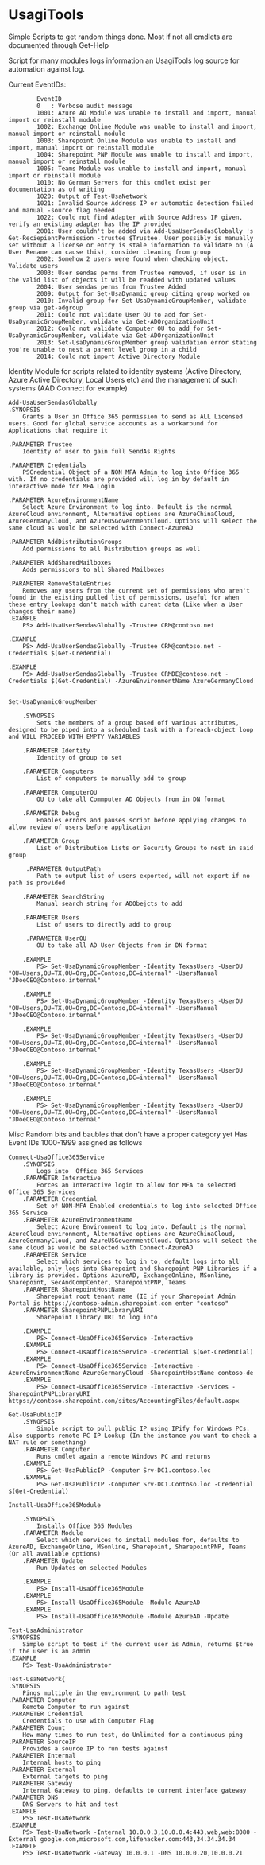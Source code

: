 # UsagiTools
Simple Scripts to get random things done. Most if not all cmdlets are documented through Get-Help

Script for many modules logs information an UsagiTools log source for automation against log. 

Current EventIDs:

			EventID
			0   : Verbose audit message
			1001: Azure AD Module was unable to install and import, manual import or reinstall module
			1002: Exchange Online Module was unable to install and import, manual import or reinstall module
			1003: Sharepoint Online Module was unable to install and import, manual import or reinstall module
			1004: Sharepoint PNP Module was unable to install and import, manual import or reinstall module
			1005: Teams Module was unable to install and import, manual import or reinstall module
			1010: No German Servers for this cmdlet exist per documentation as of writing
			1020: Output of Test-UsaNetwork
			1021: Invalid Source Address IP or automatic detection failed and manual -source flag needed
			1022: Could not find Adapter with Source Address IP given, verify an existing adapter has the IP provided
			2001: User couldn't be added via Add-UsaUserSendasGlobally 's Get-ReciepientPermission -trustee $Trustee. User possibly is manually set without a license or entry is stale information to validate on (A User Rename can cause this), consider cleaning from group
			2002: Somehow 2 users were found when checking object. Validate users
			2003: User sendas perms from Trustee removed, if user is in the valid list of objects it will be readded with updated values
			2004: User sendas perms from Trustee Added
			2009: Output for Set-UsaDynamic group citing group worked on
			2010: Invalid group for Set-UsaDynamicGroupMember, validate group via get-adgroup
			2011: Could not validate User OU to add for Set-UsaDynamicGroupMember, validate via Get-ADOrganizationUnit
			2012: Could not validate Computer OU to add for Set-UsaDynamicGroupMember, validate via Get-ADOrganizationUnit
			2013: Set-UsaDynamicGroupMember group validation error stating you're unable to nest a parent level group in a child
			2014: Could not import Active Directory Module

Identity
	Module for scripts related to identity systems (Active Directory, Azure Active Directory, Local Users etc) and the management of such systems (AAD Connect for example)
	
	Add-UsaUserSendasGlobally
    .SYNOPSIS
        Grants a User in Office 365 permission to send as ALL Licensed users. Good for global service accounts as a workaround for Applications that require it

    .PARAMETER Trustee
        Identity of user to gain full SendAs Rights

    .PARAMETER Credentials
        PSCredential Object of a NON MFA Admin to log into Office 365 with. If no credentials are provided will log in by default in interactive mode for MFA Login

    .PARAMETER AzureEnvironmentName
        Select Azure Environment to log into. Default is the normal AzureCloud environment, Alternative options are AzureChinaCloud, AzureGermanyCloud, and AzureUSGovernmentCloud. Options will select the same cloud as would be selected with Connect-AzureAD

    .PARAMETER AddDistributionGroups
        Add permissions to all Distribution groups as well

    .PARAMETER AddSharedMailboxes
        Adds permissions to all Shared Mailboxes

    .PARAMETER RemoveStaleEntries
        Removes any users from the current set of permissions who aren't found in the existing pulled list of permissions, useful for when these entry lookups don't match with curent data (Like when a User changes their name)
    .EXAMPLE
        PS> Add-UsaUserSendasGlobally -Trustee CRM@contoso.net

    .EXAMPLE
        PS> Add-UsaUserSendasGlobally -Trustee CRM@contoso.net -Credentials $(Get-Credential)

    .EXAMPLE
        PS> Add-UsaUserSendasGlobally -Trustee CRMDE@contoso.net -Credentials $(Get-Credential) -AzureEnvironmentName AzureGermanyCloud


	Set-UsaDynamicGroupMember

		.SYNOPSIS
			Sets the members of a group based off various attributes, designed to be piped into a scheduled task with a foreach-object loop and WILL PROCEED WITH EMPTY VARIABLES

		.PARAMETER Identity
			Identity of group to set

		.PARAMETER Computers
			List of computers to manually add to group

		.PARAMETER ComputerOU
			OU to take all Commputer AD Objects from in DN format

		.PARAMETER Debug
			Enables errors and pauses script before applying changes to allow review of users before application

		.PARAMETER Group
			List of Distribution Lists or Security Groups to nest in said group

		 .PARAMETER OutputPath
			Path to output list of users exported, will not export if no path is provided

		.PARAMETER SearchString
			Manual search string for ADObejcts to add

		.PARAMETER Users
			List of users to directly add to group

		 .PARAMETER UserOU
			OU to take all AD User Objects from in DN format

		.EXAMPLE
			PS> Set-UsaDynamicGroupMember -Identity TexasUsers -UserOU "OU=Users,OU=TX,OU=Org,DC=Contoso,DC=internal" -UsersManual "JDoeCEO@Contoso.internal"

		.EXAMPLE
			PS> Set-UsaDynamicGroupMember -Identity TexasUsers -UserOU "OU=Users,OU=TX,OU=Org,DC=Contoso,DC=internal" -UsersManual "JDoeCEO@Contoso.internal"

		.EXAMPLE
			PS> Set-UsaDynamicGroupMember -Identity TexasUsers -UserOU "OU=Users,OU=TX,OU=Org,DC=Contoso,DC=internal" -UsersManual "JDoeCEO@Contoso.internal"

		.EXAMPLE
			PS> Set-UsaDynamicGroupMember -Identity TexasUsers -UserOU "OU=Users,OU=TX,OU=Org,DC=Contoso,DC=internal" -UsersManual "JDoeCEO@Contoso.internal"

		.EXAMPLE
			PS> Set-UsaDynamicGroupMember -Identity TexasUsers -UserOU "OU=Users,OU=TX,OU=Org,DC=Contoso,DC=internal" -UsersManual "JDoeCEO@Contoso.internal"

  
Misc
	Random bits and baubles that don't have a proper category yet
	Has Event IDs 1000-1999 assigned as follows
	
	Connect-UsaOffice365Service
		.SYNOPSIS
			Logs into  Office 365 Services
		.PARAMETER Interactive
			Forces an Interactive login to allow for MFA to selected Office 365 Services
		.PARAMETER Credential
			Set of NON-MFA Enabled credentials to log into selected Office 365 Service
		.PARAMETER AzureEnvironmentName
			Select Azure Environment to log into. Default is the normal AzureCloud environment, Alternative options are AzureChinaCloud, AzureGermanyCloud, and AzureUSGovernmentCloud. Options will select the same cloud as would be selected with Connect-AzureAD
		.PARAMETER Service
			Select which services to log in to, default logs into all available, only logs into Sharepoint and Sharepoint PNP Libraries if a library is provided. Options AzureAD, ExchangeOnline, MSonline, Sharepoint, SecAndCompCenter, SharepointPNP, Teams
		.PARAMETER SharepointHostName
			Sharepoint root tenant name (IE if your Sharepoint Admin Portal is https://contoso-admin.sharepoint.com enter "contoso"
		.PARAMETER SharepointPNPLibraryURI
			Sharepoint Library URI to log into

		.EXAMPLE
			PS> Connect-UsaOffice365Service -Interactive
		.EXAMPLE
			PS> Connect-UsaOffice365Service -Credential $(Get-Credential)
		.EXAMPLE
			PS> Connect-UsaOffice365Service -Interactive -AzureEnvironmentName AzureGermanyCloud -SharepointHostName contoso-de
		.EXAMPLE
			PS> Connect-UsaOffice365Service -Interactive -Services -SharepointPNPLibraryURI https://contoso.sharepoint.com/sites/AccountingFiles/default.aspx

	Get-UsaPublicIP
		.SYNOPSIS
			Simple script to pull public IP using IPify for Windows PCs. Also supports remote PC IP Lookup (In the instance you want to check a NAT rule or something)
		.PARAMETER Computer
			Runs cmdlet again a remote Windows PC and returns
		.EXAMPLE
			PS> Get-UsaPublicIP -Computer Srv-DC1.contoso.loc
		.EXAMPLE
			PS> Get-UsaPublicIP -Computer Srv-DC1.Contoso.loc -Credential $(Get-Credential)

	Install-UsaOffice365Module
    
		.SYNOPSIS
			Installs Office 365 Modules
		.PARAMETER Module
			Select which services to install modules for, defaults to AzureAD, ExchangeOnline, MSonline, Sharepoint, SharepointPNP, Teams (Or all available options)
		.PARAMETER Update
			Run Updates on selected Modules

		.EXAMPLE
			PS> Install-UsaOffice365Module
		.EXAMPLE
			PS> Install-UsaOffice365Module -Module AzureAD
		.EXAMPLE
			PS> Install-UsaOffice365Module -Module AzureAD -Update

	Test-UsaAdministrator
    .SYNOPSIS
        Simple script to test if the current user is Admin, returns $true if the user is an admin
    .EXAMPLE
        PS> Test-UsaAdministrator

	Test-UsaNetwork{
    .SYNOPSIS
        Pings multiple in the environment to path test
    .PARAMETER Computer
        Remote Computer to run against
    .PARAMETER Credential
        Credentials to use with Computer Flag
    .PARAMETER Count
        How many times to run test, do Unlimited for a continuous ping
    .PARAMETER SourceIP
        Provides a source IP to run tests against
    .PARAMETER Internal
        Internal hosts to ping
    .PARAMETER External
        External targets to ping
    .PARAMETER Gateway
        Internal Gateway to ping, defaults to current interface gateway
    .PARAMETER DNS
        DNS Servers to hit and test
    .EXAMPLE
        PS> Test-UsaNetwork
    .EXAMPLE
        PS> Test-UsaNetwork -Internal 10.0.0.3,10.0.0.4:443,web,web:8080 -External google.com,microsoft.com,lifehacker.com:443,34.34.34.34
    .EXAMPLE
        PS> Test-UsaNetwork -Gateway 10.0.0.1 -DNS 10.0.0.20,10.0.0.21
